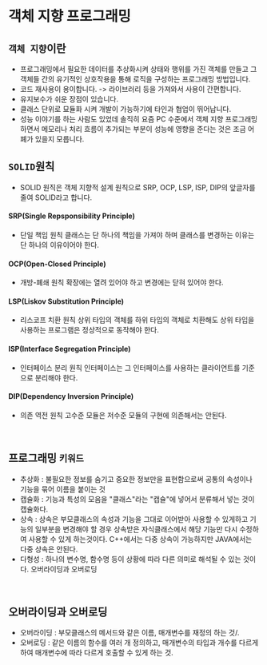 # 객체 지향 프로그래밍

## `객체 지향`이란
- 프로그래밍에서 필요한 데이터를 추상화시켜 상태와 행위를 가진 객체를 만들고 그 객체들 간의 유기적인 상호작용을 통해 로직을 구성하는 프로그래밍 방법입니다.
- 코드 재사용이 용이합니다. -> 라이브러리 등을 가져와서 사용이 간편합니다.
- 유지보수가 쉬운 장점이 있습니다.
- 클래스 단위로 묘듈화 시켜 개발이 가능하기에 타인과 협업이 뛰어납니다.
- 성능 이야기를 하는 사람도 있었데 솔직히 요즘 PC 수준에서 객체 지향 프로그래밍하면서 메모리나 처리 흐름이 추가되는 부분이 성능에 영향을 준다는 것은 조금 어폐가 있을지 모릅니다.

## `SOLID`원칙
- SOLID 원직은 객체 지향적 설계 원칙으로 SRP, OCP, LSP, ISP, DIP의 앞글자를 줄여 SOLID라고 합니다.

#### SRP(Single Repsponsibility Principle)
- 단일 책임 원칙 클래스는 단 하나의 책임을 가져야 하며 클래스를 변경하는 이유는 단 하나의 이유이어야 한다.

#### OCP(Open-Closed Principle)
- 개방-폐쇄 원칙 확장에는 열려 있어야 하고 변경에는 닫혀 있어야 한다.

#### LSP(Liskov Substitution Principle)
- 리스코프 치환 원칙 상위 타입의 객체를 하위 타입의 객체로 치환해도 상위 타입을 사용하는 프로그램은 정상적으로 동작해야 한다.

#### ISP(Interface Segregation Principle)
- 인터페이스 분리 원칙 인터페이스는 그 인터페이스를 사용하는 클라이언트를 기준으로 분리해야 한다.

#### DIP(Dependency Inversion Principle)
- 의존 역전 원칙 고수준 모듈은 저수준 모듈의 구현에 의존해서는 안된다.

<br/>

## 프로그래밍 `키워드`
- 추상화 : 불필요한 정보를 숨기고 중요한 정보만을 표현함으로써 공통의 속성이나 기능을 묶어 이름을 붙이는 것
- 캡슐화 : 기능과 특성의 모음을 "클래스"라는 "캡슐"에 넣어서 분류해서 넣는 것이 캡슐화다.
- 상속 : 상속은 부모클래스의 속성과 기능을 그대로 이어받아 사용할 수 있게하고 기능의 일부분을 변경해야 할 경우 상속받은 자식클래스에서 해당 기능만 다시 수정하여 사용할 수 있게 하는것이다. C++에서는 다중 상속이 가능하지만 JAVA에서는 다중 상속은 안된다.
- 다형성 : 하나의 변수명, 함수명 등이 상황에 따라 다른 의미로 해석될 수 있는 것이다. 오버라이딩과 오버로딩

<br/>

## 오버라이딩과 오버로딩
- 오버라이딩 : 부모클래스의 메서드와 같은 이름, 매개변수를 재정의 하는 것/.
- 오버로딩 : 같은 이름의 함수를 여러 개 정의하고, 매개변수의 타입과 개수를 다르게 하여 매개변수에 따라 다르게 호출할 수 있게 하는 것.
